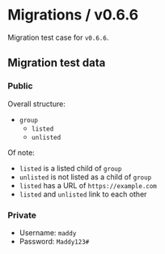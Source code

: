 # Migrations / v0.6.6

Migration test case for `v0.6.6`.

## Migration test data

### Public

Overall structure:

* `group`
    * `listed`
    * `unlisted`

Of note:

* `listed` is a listed child of `group`
* `unlisted` is not listed as a child of `group`
* `listed` has a URL of `https://example.com`
* `listed` and `unlisted` link to each other

### Private

* Username: `maddy`
* Password: `Maddy123#`
